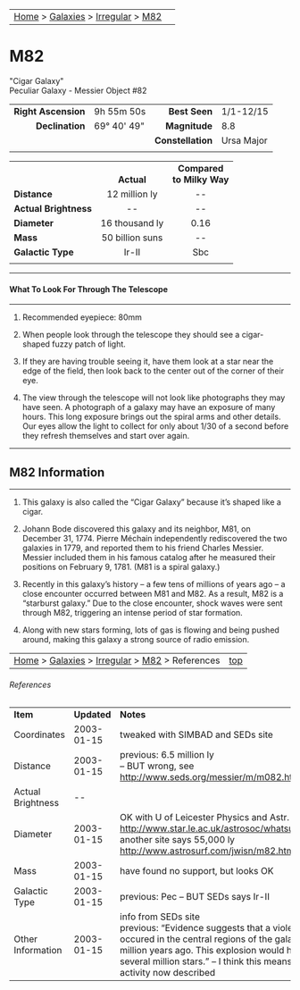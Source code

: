 |    |    |
|:---|---:|
|[Home](/notes/#object-notes) > [Galaxies](/notes/#galaxies) > [Irregular](!irregular_galaxy_info) > [M82](#m82)|  |

# M82
"Cigar Galaxy"<br/>
Peculiar Galaxy  - Messier Object #82

|   |   |   |   |
|--:|:--|--:|:--|
|**Right Ascension**|9h 55m 50s|**Best Seen**|1/1-12/15|
|**Declination**|69&deg; 40' 49"	|**Magnitude**|8.8|
|   |   |**Constellation**|Ursa Major|
|   |   |   |   |

|  |  |  |
|---|:--:|:--:|
|  |<br/>**Actual**|**Compared<br/>to Milky Way**|
|**Distance**|12 million ly|--|
|**Actual Brightness**|--|--|
|**Diameter**|16 thousand ly|0.16|
|**Mass**|50 billion suns|--|
|**Galactic Type**|Ir-II|Sbc|
|  |  |  |

---
#### What To Look For Through The Telescope
---

1.	Recommended eyepiece: 80mm
   
2.	When people look through the telescope they should see a cigar-shaped fuzzy patch of light.
   
3.	If they are having trouble seeing it, have them look at a star near the edge of the field, then look back to the center out of the corner of their eye.
   
4.	The view through the telescope will not look like photographs they may have seen.  A photograph of a galaxy may have an exposure of many hours.  This long exposure brings out the spiral arms and other details.  Our eyes allow the light to collect for only about 1/30 of a second before they refresh themselves and start over again.  

---
## M82 Information
---

1.	This galaxy is also called the “Cigar Galaxy” because it’s shaped like a cigar.
 
2.	Johann Bode discovered this galaxy and its neighbor, M81, on December 31, 1774.  Pierre Méchain independently rediscovered the two galaxies in 1779, and reported them to his friend Charles Messier.  Messier included them in his famous catalog after he measured their positions on February 9, 1781.  (M81 is a spiral galaxy.)

3.	Recently in this galaxy’s history – a few tens of millions of years ago – a close encounter occurred between M81 and M82.  As a result, M82 is a “starburst galaxy.”  Due to the close encounter, shock waves were sent through M82, triggering an intense period of star formation.

4.	Along with new stars forming, lots of gas is flowing and being pushed around, making this galaxy a strong source of radio emission.

|    |    |
|:---|---:|
|[Home](/notes/#object-notes) > [Galaxies](/notes/#galaxies) > [Irregular](!irregular_galaxy_info) > [M82](#m82) > References|[top](#m82)|

###### References
|   |   |   |
|---|---|---|
|**Item**|**Updated**|**Notes**|
|Coordinates|2003-01-15|tweaked with SIMBAD and SEDs site|
|Distance|2003-01-15|previous: 6.5 million ly<br/>– BUT wrong, see <http://www.seds.org/messier/m/m082.html>|
|Actual Brightness|--|  |
|Diameter|2003-01-15|OK with U of Leicester Physics and Astr.<br/> <http://www.star.le.ac.uk/astrosoc/whatsup/galaxies.html><br/>another site says 55,000 ly<br/><http://www.astrosurf.com/jwisn/m82.htm>
|Mass|2003-01-15|have found no support, but looks OK|
|Galactic Type|2003-01-15|previous: Pec – BUT SEDs says Ir-II|
|Other Information|2003-01-15|info from SEDs site<br/>previous: “Evidence suggests that a violent explosion occured in the central regions of the galaxy about 1.5 million years ago.  This explosion would have involved several million stars.” – I think this means the starburst activity now described|
